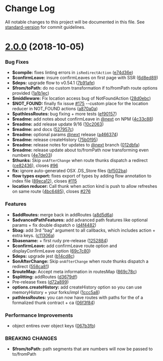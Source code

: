 # Change Log

All notable changes to this project will be documented in this file. See [standard-version](https://github.com/conventional-changelog/standard-version) for commit guidelines.

<a name="2.0.0"></a>
# [2.0.0](https://github.com/faceyspacey/redux-first-router/compare/v1.9.19...v2.0.0) (2018-10-05)


### Bug Fixes

* **$compile:** fixes linting errors in `isRedirectAction` ([e74d36e](https://github.com/faceyspacey/redux-first-router/commit/e74d36e))
* **$confirmLeave:** insure confirmLeaves on first page with SSR ([6d8ed89](https://github.com/faceyspacey/redux-first-router/commit/6d8ed89))
* **$deps:** upgrade flow to v0.54.1 ([7b91afe](https://github.com/faceyspacey/redux-first-router/commit/7b91afe))
* **$from/toPath:** do no custom transformation if to/fromPath route options provided ([1a1b1ec](https://github.com/faceyspacey/redux-first-router/commit/1a1b1ec))
* **$middleware:** Fix location access bug of NotFoundAction ([28d0ebc](https://github.com/faceyspacey/redux-first-router/commit/28d0ebc))
* **$NOT_FOUND:** finally fix issue [#175](https://github.com/faceyspacey/redux-first-router/issues/175) --custom place for the location reducer in NOT_FOUND actions ([a870a0a](https://github.com/faceyspacey/redux-first-router/commit/a870a0a))
* **$pathlessRoutes:** bug fixing + more tests ([ef90157](https://github.com/faceyspacey/redux-first-router/commit/ef90157))
* **$readme:** add notes about confirmLeave in [@next](https://github.com/next) on NPM ([4c33c88](https://github.com/faceyspacey/redux-first-router/commit/4c33c88))
* **$readme:** add release update 9/16 ([10c2063](https://github.com/faceyspacey/redux-first-router/commit/10c2063))
* **$readme:** and docs ([527957c](https://github.com/faceyspacey/redux-first-router/commit/527957c))
* **$readme:** optional params [@next](https://github.com/next) release ([a466374](https://github.com/faceyspacey/redux-first-router/commit/a466374))
* **$readme:** release createHistory ([75b0f95](https://github.com/faceyspacey/redux-first-router/commit/75b0f95))
* **$readme:** release notes for updates to [@next](https://github.com/next) branch ([012dbfa](https://github.com/faceyspacey/redux-first-router/commit/012dbfa))
* **$readme:** release update about to/fromPath now transforming even numbers ([4e7de03](https://github.com/faceyspacey/redux-first-router/commit/4e7de03))
* **$thunks:** Skip `onAfterChange` when route thunks dispatch a redirect ([ce82436](https://github.com/faceyspacey/redux-first-router/commit/ce82436)), closes [#96](https://github.com/faceyspacey/redux-first-router/issues/96)
* **fix:** ignore auto-generated OSX .DS_Store files ([bf502ba](https://github.com/faceyspacey/redux-first-router/commit/bf502ba))
* **flow types export:** fixes export of types by adding flow annotation to index file ([89eca12](https://github.com/faceyspacey/redux-first-router/commit/89eca12)), closes [#115](https://github.com/faceyspacey/redux-first-router/issues/115)
* **location reducer:** Call thunk when action kind is push to allow refreshes on same route ([4bc6485](https://github.com/faceyspacey/redux-first-router/commit/4bc6485)), closes [#276](https://github.com/faceyspacey/redux-first-router/issues/276)


### Features

* **$addRoutes:** merge back in addRoutes ([a8d5d6a](https://github.com/faceyspacey/redux-first-router/commit/a8d5d6a))
* **$advancedPathFeatures:** add advanced path features like optional params + fix double dispatch o ([d4f4482](https://github.com/faceyspacey/redux-first-router/commit/d4f4482))
* **$bag:** add 3rd "bag" argument to all callbacks, which includes action + extra keys. ([c11306a](https://github.com/faceyspacey/redux-first-router/commit/c11306a))
* **$basename:** + first rudy pre-release ([1252884](https://github.com/faceyspacey/redux-first-router/commit/1252884))
* **$confirmLeave:** add confirmLeave route option and displayConfirmLeave option ([69c7c80](https://github.com/faceyspacey/redux-first-router/commit/69c7c80))
* **$deps:** upgrade jest ([b14cd8c](https://github.com/faceyspacey/redux-first-router/commit/b14cd8c))
* **$onAfterChange:** Skip `onAfterChange` when route thunks dispatch a redirect ([558ca81](https://github.com/faceyspacey/redux-first-router/commit/558ca81))
* **$routeMap:** Accept meta information in routesMap ([869c78c](https://github.com/faceyspacey/redux-first-router/commit/869c78c))
* **$splitting:** addRoutes ([d3679df](https://github.com/faceyspacey/redux-first-router/commit/d3679df))
* Pre-release fixes ([d72a899](https://github.com/faceyspacey/redux-first-router/commit/d72a899))
* **options.createHistory:** add createHistory option so you can use memoryHistory + your forks/impl ([1ccc5a8](https://github.com/faceyspacey/redux-first-router/commit/1ccc5a8))
* **pathlessRoutes:** you can now have routes with paths for the of a formalized thunk contract + ca ([06f3f84](https://github.com/faceyspacey/redux-first-router/commit/06f3f84))


### Performance Improvements

* object entires over object keys ([067b3fb](https://github.com/faceyspacey/redux-first-router/commit/067b3fb))


### BREAKING CHANGES

* **$from/toPath:** path segments that are numbers will now be passed to to/fromPath

